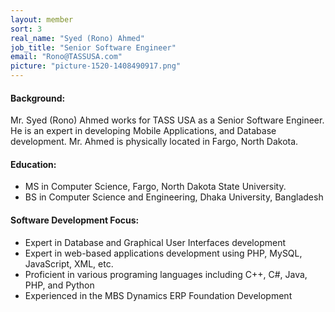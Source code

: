 ```yaml
---
layout: member
sort: 3
real_name: "Syed (Rono) Ahmed"
job_title: "Senior Software Engineer"
email: "Rono@TASSUSA.com"
picture: "picture-1520-1408490917.png"
---
```

#### Background: 
Mr. Syed (Rono) Ahmed works for TASS USA as a Senior Software Engineer. He is an expert in developing Mobile Applications, and Database development. Mr. Ahmed is physically located in Fargo, North Dakota.

#### Education:
- MS in Computer Science, Fargo, North Dakota State University.
- BS in Computer Science and Engineering,  Dhaka University, Bangladesh

#### Software Development Focus:
- Expert in Database and Graphical User Interfaces development
- Expert in web-based applications development using PHP, MySQL, JavaScript, XML, etc.
- Proficient in various programing languages including C++, C#,  Java, PHP,  and Python
- Experienced in the MBS Dynamics ERP Foundation Development